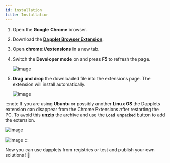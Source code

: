 ```yaml
---
id: installation
title: Installation
---
```


1. Open the **Google Chrome** browser.

2. Download the [**Dapplet Browser Extension**](https://github.com/dapplets/dapplet-extension/releases/latest/download/dapplet-extension.zip).

3. Open **chrome://extensions** in a new tab.
4. Switch the **Developer mode** on and press **F5** to refresh the page.

   ![image](https://user-images.githubusercontent.com/43613968/117107075-ad076580-ad89-11eb-9046-58dd1ede2868.png)

5. **Drag and drop** the downloaded file into the extensions page. The extension will install automatically.

   ![image](https://user-images.githubusercontent.com/43613968/117132354-6cb8df00-adab-11eb-93bb-eb17b287e140.png)

:::note
If you are using **Ubuntu** or possibly another **Linux OS** the Dapplets extension can disappear from the Chrome Extensions after restarting the PC. To avoid this **unzip** the archive and use the **`Load unpacked`** button to add the extension.

![image](https://user-images.githubusercontent.com/43613968/118473499-b93cdc80-b712-11eb-8a1a-d3779e490e8c.png)

![image](https://user-images.githubusercontent.com/43613968/118473927-2ea8ad00-b713-11eb-9bbf-f2b7cb33a6bf.png)
:::

Now you can use dapplets from registries or test and publish your own solutions! :rocket:
